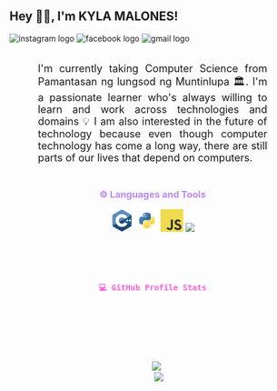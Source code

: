 <!DOCTYPE html>
<html>
  <br>
  <h2 align="left"> Hey 👋🏻, I'm KYLA MALONES!</h2>
  <div align="center">
     
<div align="center">
    <div align="left">
        <img src="https://img.shields.io/static/v1?message=Instagram&logo=instagram&label=&color=FF69B4&logoColor=white&labelColor=&style=for-the-badge" height="25" alt="instagram logo"  />
        <img src="https://img.shields.io/static/v1?message=Facebook&logo=facebook&label=&color=1877F2&logoColor=white&labelColor=&style=for-the-badge" height="25" alt="facebook logo"  />
        <img src="https://img.shields.io/static/v1?message=Gmail&logo=gmail&label=&color=FFA500&logoColor=white&labelColor=&style=for-the-badge" height="25" alt="gmail logo"  />
    </div>
  <br>
<br>
<p align:"center" style="text-align: justify; margin: 0 50px; font-size: 18px;">
I'm currently taking Computer Science from Pamantasan ng lungsod ng Muntinlupa 🏛. I'm a passionate learner who's always willing to learn and work across technologies and domains 💡 
  I am also interested in the future of technology because even though computer technology has come a long way, there are still parts of our lives that depend on computers. 
<br>
<br>
 <h3 style="color: #bd88fa">⚙️ Languages and Tools</h3>
  
<code><img height="40" src="https://raw.githubusercontent.com/github/explore/80688e429a7d4ef2fca1e82350fe8e3517d3494d/topics/cpp/cpp.png" alt="cpp"></code>
<code><img height="40" src="https://raw.githubusercontent.com/github/explore/80688e429a7d4ef2fca1e82350fe8e3517d3494d/topics/python/python.png" alt="python"></code>
<code><img height="40" src="https://raw.githubusercontent.com/github/explore/80688e429a7d4ef2fca1e82350fe8e3517d3494d/topics/javascript/javascript.png" alt="javascript"></code>
<code><img height="40" src="https://skillicons.dev/icons?i=rbootstrap,mysql,html,css,vscode"/>
<br>
<br>
<h3 align="center" style="color: #ff61d8;">💻 GitHub Profile Stats</h3>
<div class="stats" align="center"></div>
<br>
<br>
  <img height="180em" src="https://github-readme-stats.vercel.app/api?username=kylamalones15&show_icons=true&hide_border=true&&count_private=true&include_all_commits=true" />
   <img src="https://streak-stats.demolab.com?user=JewelEsquilona&count_private=true&theme=algolia&border_radius=20"/>
 </html>
